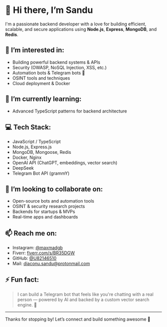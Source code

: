 # 👋 Hi there, I’m Sandu

I'm a passionate backend developer with a love for building efficient, scalable, and secure applications using **Node.js**, **Express**, **MongoDB**, and **Redis**.

## 👀 I’m interested in:
- Building powerful backend systems & APIs
- Security (OWASP, NoSQL Injection, XSS, etc.)
- Automation bots & Telegram bots 🤖
- OSINT tools and techniques
- Cloud deployment & Docker

## 🌱 I’m currently learning:
- Advanced TypeScript patterns for backend architecture

## 💻 Tech Stack:
- JavaScript / TypeScript
- Node.js, Express.js
- MongoDB, Mongoose, Redis
- Docker, Nginx
- OpenAI API (ChatGPT, embeddings, vector search)
- DeepSeek
- Telegram Bot API (grammY)

## 💞️ I’m looking to collaborate on:
- Open-source bots and automation tools
- OSINT & security research projects
- Backends for startups & MVPs
- Real-time apps and dashboards

## 📫 Reach me on:
- Instagram: [@maxmadgb](https://www.instagram.com/maxmadgb/)
- Fiverr: [fiverr.com/s/BR35DGW](https://www.fiverr.com/s/BR35DGW)
- GitHub: [@U82146510](https://github.com/U82146510)
- Mail: diaconu.sandu@protonmail.com

## ⚡ Fun fact:
> I can build a Telegram bot that feels like you're chatting with a real person — powered by AI and backed by a custom vector search engine. 🤯

---

Thanks for stopping by! Let’s connect and build something awesome 🚀
